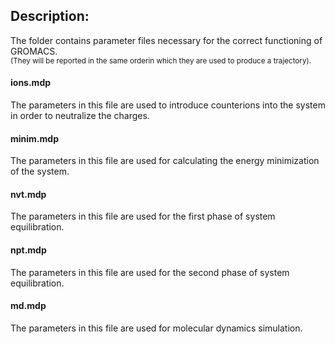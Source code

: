 ## Description:
The folder contains parameter files necessary for the correct functioning of GROMACS.  
<sup> (They will be reported in the same orderin which they are used to produce a trajectory). </sup>
#### ions.mdp
The parameters in this file are used to introduce counterions into the system in order to neutralize the charges.
#### minim.mdp
The parameters in this file are used for calculating the energy minimization of the system.
#### nvt.mdp
The parameters in this file are used for the first phase of system equilibration.
#### npt.mdp
The parameters in this file are used for the second phase of system equilibration.
#### md.mdp
The parameters in this file are used for molecular dynamics simulation.
